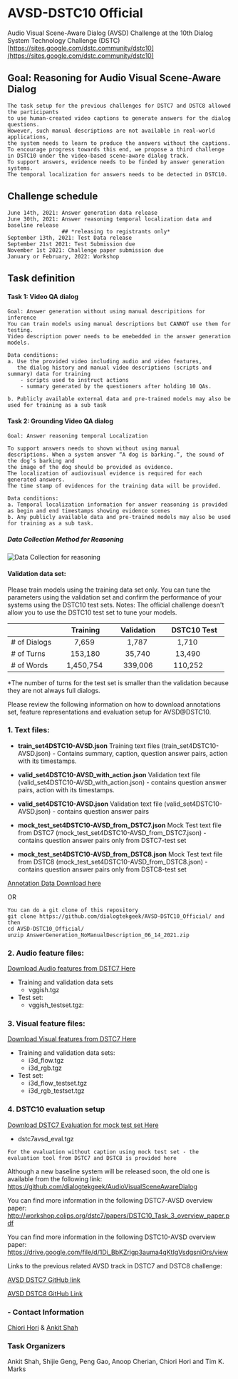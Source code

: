 # AVSD-DSTC10 Official
  Audio Visual Scene-Aware Dialog (AVSD) Challenge at the 10th Dialog System Technology Challenge (DSTC)
  [https://sites.google.com/dstc.community/dstc10](https://sites.google.com/dstc.community/dstc10)

## Goal: Reasoning for Audio Visual Scene-Aware Dialog

    The task setup for the previous challenges for DSTC7 and DSTC8 allowed the participants 
    to use human-created video captions to generate answers for the dialog questions. 
    However, such manual descriptions are not available in real-world applications, 
    the system needs to learn to produce the answers without the captions. 
    To encourage progress towards this end, we propose a third challenge
    in DSTC10 under the video-based scene-aware dialog track. 
    To support answers, evidence needs to be finded by answer generation systems.
    The temporal localization for answers needs to be detected in DSTC10.
    
## Challenge schedule
    June 14th, 2021: Answer generation data release
    June 30th, 2021: Answer reasoning temporal localization data and baseline release
                     ## *releasing to registrants only*
    September 13th, 2021: Test Data release
    September 21st 2021: Test Submission due
    November 1st 2021: Challenge paper submission due
    January or February, 2022: Workshop

## Task definition
#### Task 1: Video QA dialog
    Goal: Answer generation without using manual descripitions for inference
    You can train models using manual descriptions but CANNOT use them for testing. 
    Video description power needs to be emebedded in the answer generation models.
    
    Data conditions:
    a. Use the provided video including audio and video features, 
       the dialog history and manual video descriptions (scripts and summary) data for training
        - scripts used to instruct actions
        - summary generated by the questioners after holding 10 QAs.

    b. Publicly available external data and pre-trained models may also be used for training as a sub task

#### Task 2: Grounding Video QA dialog
    Goal: Answer reasoning temporal Localization 

    To support answers needs to shown without using manual
    descriptions. When a system answer “A dog is barking.”, the sound of the dog’s barking and
    the image of the dog should be provided as evidence.
    The localization of audiovisual evidence is required for each generated answers.
    The time stamp of evidences for the training data will be provided.

    Data conditions:
    a. Temporal localization information for answer reasoning is provided as begin and end timestamps showing evidence scenes
    b. Any publicly available data and pre-trained models may also be used for training as a sub task.
 
##### Data Collection Method for Reasoning
![Data Collection for reasoning](https://github.com/dialogtekgeek/AVSD-DSTC10_Official/blob/main/Instruction_for_Reasoning.png)


#### Validation data set:

Please train models using the training data set only.
You can tune the parameters using the validation set and confirm the performance of your systems using the DSTC10 test sets.
Notes: The official challenge doesn't allow you to use the DSTC10 test set to tune your models.

|               |    Training    |  Validation   |   DSTC10 Test  |
| ------------- | -------------- | ------------- | ------------- |
| # of Dialogs  |       7,659    |      1,787    |      1,710    |   
| # of Turns    |     153,180    |     35,740    |     13,490    |
| # of Words    |   1,450,754    |    339,006    |    110,252    |

*The number of turns for the test set is smaller than the validation
because they are not always full dialogs.

Please review the following information on how to download annotations set, feature representations and evaluation setup for AVSD@DSTC10.

### 1. Text files:

* **train_set4DSTC10-AVSD.json**
  Training text files (train_set4DSTC10-AVSD.json) - Contains summary, caption, question answer pairs, action with its timestamps. 
   
* **valid_set4DSTC10-AVSD_with_action.json**
  Validation text file (valid_set4DSTC10-AVSD_with_action.json) - contains question answer pairs, action with its timestamps.
 
* **valid_set4DSTC10-AVSD.json**
  Validation text file (valid_set4DSTC10-AVSD.json) - contains question answer pairs 
 
* **mock_test_set4DSTC10-AVSD_from_DSTC7.json**
  Mock Test text file from DSTC7 (mock_test_set4DSTC10-AVSD_from_DSTC7.json) - contains question answer pairs only from DSTC7-test set

* **mock_test_set4DSTC10-AVSD_from_DSTC8.json**
  Mock Test text file from DSTC8 (mock_test_set4DSTC10-AVSD_from_DSTC8.json) - contains question answer pairs only from DSTC8-test set
  
[Annotation Data Download here](https://github.com/dialogtekgeek/AVSD-DSTC10_Official/blob/main/AnswerGeneration_NoManualDescription_06_14_2021.zip) 

OR

```
You can do a git clone of this repository
git clone https://github.com/dialogtekgeek/AVSD-DSTC10_Official/ and then 
cd AVSD-DSTC10_Official/
unzip AnswerGeneration_NoManualDescription_06_14_2021.zip
```

### 2. Audio feature files:

[Download Audio features from DSTC7 Here](https://drive.google.com/drive/folders/12Ri617jeV1XfMjcDQf5camyRXGrVW5u3?usp=sharing)

* Training and validation data sets  
   * vggish.tgz 
* Test set:
   * vggish_testset.tgz: 

### 3. Visual feature files:

[Download Visual features from DSTC7 Here](https://drive.google.com/drive/folders/12R7OtjcXAgxZiFi2fOSG8miFiqi0ewL2?usp=sharing)

- Training and validation data sets:   
  - i3d_flow.tgz 
  - i3d_rgb.tgz
- Test set:
  - i3d_flow_testset.tgz
  - i3d_rgb_testset.tgz

### 4. DSTC10 evaluation setup

[Download DSTC7 Evaluation for mock test set Here](https://drive.google.com/file/d/19Jmm4HNXSwcg-sL7jktlCalakPCIhnxm/view?usp=sharing )

- dstc7avsd_eval.tgz

```
For the evaluation without caption using mock test set - the evaluation tool from DSTC7 and DSTC8 is provided here
```


Although a new baseline system will be released soon, the old one is available from the following link:
https://github.com/dialogtekgeek/AudioVisualSceneAwareDialog

You can find more information in the following DSTC7-AVSD overview paper:
http://workshop.colips.org/dstc7/papers/DSTC10_Task_3_overview_paper.pdf

You can find more information in the following DSTC10-AVSD overview paper:
https://drive.google.com/file/d/1Di_BbKZrigp3auma4qKtIgVsdgsniOrs/view

Links to the previous related AVSD track in DSTC7 and DSTC8 challenge: 

[AVSD DSTC7 GitHub link](https://github.com/hudaAlamri/DSTC7-Audio-Visual-Scene-Aware-Dialog-AVSD-Challenge)

[AVSD DSTC8 GitHub Link](https://github.com/dialogtekgeek/DSTC8-AVSD_official)


### - Contact Information
[Chiori Hori](chori@merl.com) & [Ankit Shah](aps1@andrew.cmu.edu)

### Task Organizers

Ankit Shah, Shijie Geng, Peng Gao, Anoop Cherian, Chiori Hori and Tim K. Marks
